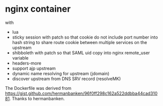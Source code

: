 # nginx container
with
- lua
- sticky session with patch so that cookie do not include port number into hash string to share route cookie between multiple services on the upstream
- shibboleth with patch so that SAML uid copy into nginx remote_user variable
- headers-more
- support ajp upstream
- dynamic name resolving for upstream (jdomain)
- discover upstream from DNS SRV record (resolveMK)

The Dockerfile was derived from https://gist.github.com/hermanbanken/96f0ff298c162a522ddbba44cad31081.
Thanks to hermanbanken.

